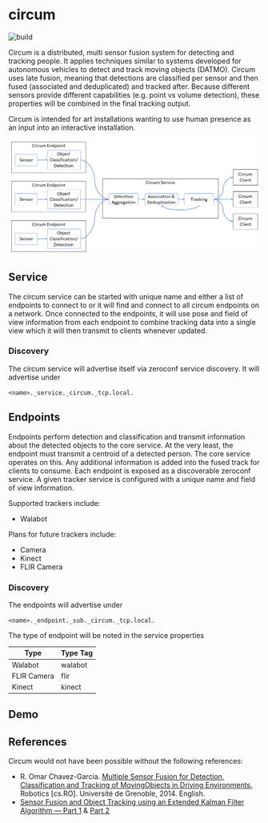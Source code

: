 # circum

![build](https://travis-ci.com/LumineerLabs/circum.svg?branch=master)

Circum is a distributed, multi sensor fusion system for detecting and tracking people. It applies techniques similar to systems developed for autonomous vehicles to detect and track moving objects (DATMO). Circum uses late fusion, meaning that detections are classified per sensor and then fused (associated and deduplicated) and tracked after. Because different sensors provide different capabilities (e.g. point vs volume detection), these properties will be combined in the final tracking output.

Circum is intended for art installations wanting to use human presence as an input into an interactive installation.

![architecture block diagram](./docs/architecture_block.png)

## Service

The circum service can be started with unique name and either a list of endpoints to connect to or it will find and connect to all circum endpoints on a network. Once connected to the endpoints, it will use pose and field of view information from each endpoint to combine tracking data into a single view which it will then transmit to clients whenever updated.

### Discovery

The circum service will advertise itself via zeroconf service discovery. It will advertise under

```console
<name>._service._circum._tcp.local.
```

## Endpoints

Endpoints perform detection and classification and transmit information about the detected objects to the core service. At the very least, the endpoint must transmit a centroid of a detected person. The core service operates on this. Any additional information is added into the fused track for clients to consume. Each endpoint is exposed as a discoverable zeroconf service. A given tracker service is configured with a unique name and field of view information.

Supported trackers include:

* Walabot

Plans for future trackers include:

* Camera
* Kinect
* FLIR Camera

### Discovery

The endpoints will advertise under

```console
<name>._endpoint._sub._circum._tcp.local.
```

The type of endpoint will be noted in the service properties

|    Type     | Type Tag |
|-------------|----------|
| Walabot     |  walabot |
| FLIR Camera |  flir    |
| Kinect      |  kinect  |

## Demo

## References
Circum would not have been possible without the following references:

* R. Omar Chavez-Garcia. [Multiple Sensor Fusion for Detection, Classification and Tracking of MovingObjects in Driving Environments.](https://icave2.cse.buffalo.edu/resources/sensor-modeling/sensor%20fusion.pdf) Robotics \[cs.RO\]. Université de Grenoble, 2014. English. <tel-01082021>
* [Sensor Fusion and Object Tracking using an Extended Kalman Filter Algorithm — Part 1](https://medium.com/@mithi/object-tracking-and-fusing-sensor-measurements-using-the-extended-kalman-filter-algorithm-part-1-f2158ef1e4f0) & [Part 2](https://medium.com/@mithi/sensor-fusion-and-object-tracking-using-an-extended-kalman-filter-algorithm-part-2-cd20801fbeff)